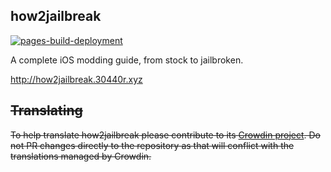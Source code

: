 ## how2jailbreak
[![pages-build-deployment](https://github.com/30440r/how2jailbreak/actions/workflows/pages/pages-build-deployment/badge.svg?branch=gh-pages)](https://github.com/30440r/how2jailbreak/actions/workflows/pages/pages-build-deployment)

A complete iOS modding guide, from stock to jailbroken.

http://how2jailbreak.30440r.xyz

## ~~Translating~~

~~To help translate how2jailbreak please contribute to its [Crowdin project](https://crowdin.com/project/sample). Do not PR changes directly to the repository as that will conflict with the translations managed by Crowdin.~~
